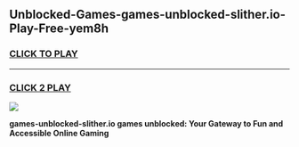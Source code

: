 
## Unblocked-Games-games-unblocked-slither.io-Play-Free-yem8h
<h3>
<a href="https://premium76.site?title=games-unblocked-slither.io&ref=18A">CLICK TO PLAY</a></h3>
<hr>

<h3>
<a href="https://premium76.site?title=games-unblocked-slither.io&ref=18A">CLICK 2 PLAY</a>
  
</h3>

<a href="https://premium76.site?title=games-unblocked-slither.io&ref=18A"><img src="https://clearcache.store/games.png"></a>


**games-unblocked-slither.io games unblocked: Your Gateway to Fun and Accessible Online Gaming**
